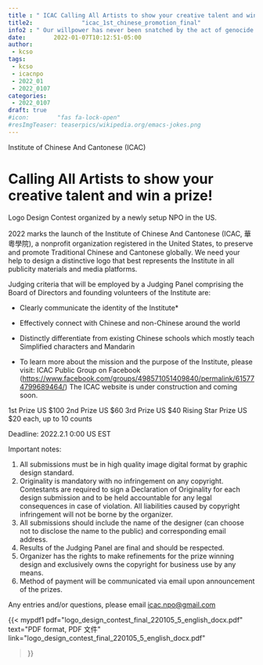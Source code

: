 ```yaml
---
title : " ICAC Calling All Artists to show your creative talent and win a prize!"
title2:              "icac_1st_chinese_promotion_final"
info2 : " Our willpower has never been snatched by the act of genocide."
date:        2022-01-07T10:12:51-05:00
author:
 - kcso
tags:
 - kcso
 - icacnpo
 - 2022_01
 - 2022_0107
categories:
 - 2022_0107
draft: true
#icon:        "fas fa-lock-open"
#resImgTeaser: teaserpics/wikipedia.org/emacs-jokes.png
---
```

Institute of Chinese And Cantonese (ICAC)


# Calling All Artists to show your creative talent and win a prize!


Logo Design Contest organized by a newly setup NPO in the US.
 
2022 marks the launch of the Institute of Chinese And Cantonese (ICAC, 華粵學院), a nonprofit organization registered in the United States, to preserve and promote Traditional Chinese and Cantonese globally. We need your help to design a distinctive logo that best represents the Institute in all publicity materials and media platforms.
 
Judging criteria that will be employed by a Judging Panel comprising the Board of Directors and founding volunteers of the Institute are:


* Clearly communicate the identity of the Institute*
* Effectively connect with Chinese and non-Chinese around the world
* Distinctly differentiate from existing Chinese schools which mostly teach Simplified characters and Mandarin


* To learn more about the mission and the purpose of the Institute, please visit: 
ICAC Public Group on Facebook   (https://www.facebook.com/groups/498571051409840/permalink/615774799689464/)
The ICAC website is under construction and coming soon.  


1st Prize        US $100
2nd Prize        US $60
3rd Prize        US $40
Rising Star Prize        US $20 each, up to 10 counts


Deadline: 2022.2.1 0:00 US EST
 
Important notes:
1. All submissions must be in high quality image digital format by graphic design standard.
2. Originality is mandatory with no infringement on any copyright. Contestants are required to sign a Declaration of Originality for each design submission and to be held accountable for any legal consequences in case of violation. All liabilities caused by copyright infringement will not be borne by the organizer.
3. All submissions should include the name of the designer (can choose not to disclose the name to the public) and corresponding email address. 
4. Results of the Judging Panel are final and should be respected.
5. Organizer has the rights to make refinements for the prize winning design and exclusively owns the copyright for business use by any means.
6. Method of payment will be communicated via email upon announcement of the prizes.


Any entries and/or questions, please email icac.npo@gmail.com



{{< mypdf1 pdf="logo_design_contest_final_220105_5_english_docx.pdf"
text="PDF format, PDF 文件"
link="logo_design_contest_final_220105_5_english_docx.pdf"
>}}

